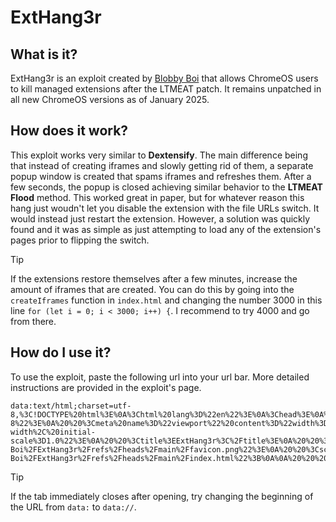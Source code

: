 # ExtHang3r

## What is it?
ExtHang3r is an exploit created by <a href="https://github.com/Blobby-Boi/">Blobby Boi</a> that allows ChromeOS users to kill managed extensions after the LTMEAT patch. It remains unpatched in all new ChromeOS versions as of January 2025.

## How does it work?
This exploit works very similar to <b>Dextensify</b>. The main difference being that instead of creating iframes and slowly getting rid of them, a separate popup window is created that spams iframes and refreshes them. After a few seconds, the popup is closed achieving similar behavior to the <b>LTMEAT Flood</b> method. This worked great in paper, but for whatever reason this hang just woudn't let you disable the extension with the file URLs switch. It would instead just restart the extension. However, a solution was quickly found and it was as simple as just attempting to load any of the extension's pages prior to flipping the switch.

> [!TIP]
> If the extensions restore themselves after a few minutes, increase the amount of iframes that are created. You can do this by going into the `createIframes` function in `index.html` and changing the number 3000 in this line `for (let i = 0; i < 3000; i++) {`. I recommend to try 4000 and go from there.

## How do I use it?
To use the exploit, paste the following url into your url bar. More detailed instructions are provided in the exploit's page.

```
data:text/html;charset=utf-8,%3C!DOCTYPE%20html%3E%0A%3Chtml%20lang%3D%22en%22%3E%0A%3Chead%3E%0A%20%20%3Cmeta%20charset%3D%22UTF-8%22%3E%0A%20%20%3Cmeta%20name%3D%22viewport%22%20content%3D%22width%3Ddevice-width%2C%20initial-scale%3D1.0%22%3E%0A%20%20%3Ctitle%3EExtHang3r%3C%2Ftitle%3E%0A%20%20%3Clink%20rel%3D%22shortcut%20icon%22%20type%3D%22image%2Fpng%22%20href%3D%22https%3A%2F%2Fraw.githubusercontent.com%2FBlobby-Boi%2FExtHang3r%2Frefs%2Fheads%2Fmain%2Ffavicon.png%22%3E%0A%20%20%3Cscript%3E%0A%20%20%20%20document.addEventListener(%22DOMContentLoaded%22%2C%20()%20%3D%3E%20%7B%0A%20%20%20%20%20%20const%20url%20%3D%20%22https%3A%2F%2Fraw.githubusercontent.com%2FBlobby-Boi%2FExtHang3r%2Frefs%2Fheads%2Fmain%2Findex.html%22%3B%0A%0A%20%20%20%20%20%20fetch(url)%0A%20%20%20%20%20%20%20%20.then(response%20%3D%3E%20response.text())%0A%20%20%20%20%20%20%20%20.then(html%20%3D%3E%20%7B%0A%20%20%20%20%20%20%20%20%20%20document.open()%3B%0A%20%20%20%20%20%20%20%20%20%20document.write(html)%3B%0A%20%20%20%20%20%20%20%20%20%20document.close()%3B%0A%20%20%20%20%20%20%20%20%7D)%3B%0A%20%20%20%20%7D)%3B%0A%20%20%3C%2Fscript%3E%0A%3C%2Fhead%3E%0A%3C%2Fhtml%3E
```

> [!TIP]
> If the tab immediately closes after opening, try changing the beginning of the URL from `data:` to `data://`.
